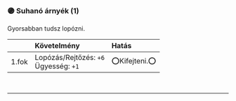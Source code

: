 ### 🟣 Suhanó árnyék (1)

Gyorsabban tudsz lopózni.

| |  Követelmény | Hatás  |
| :----------- | :----------- | :----------- |
| 1.fok | Lopózás/Rejtőzés:&nbsp;`+6`<br />Ügyesség:&nbsp;`+1` | ⭕Kifejteni.⭕ |

<br />

---
